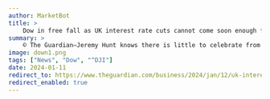 ```yaml
---
author: MarketBot
title: >
    Dow in free fall as UK interest rate cuts cannot come soon enough for economy and Jeremy Hunt
summary: >
    © The Guardian—Jeremy Hunt knows there is little to celebrate from modest economic growth during November.
image: down1.png
tags: ["News", "Dow", "^DJI"]
date: 2024-01-11
redirect_to: https://www.theguardian.com/business/2024/jan/12/uk-interest-rate-cuts-cannot-come-soon-enough-for-economy-and-jeremy-hunt
redirect_enabled: true
---
```

